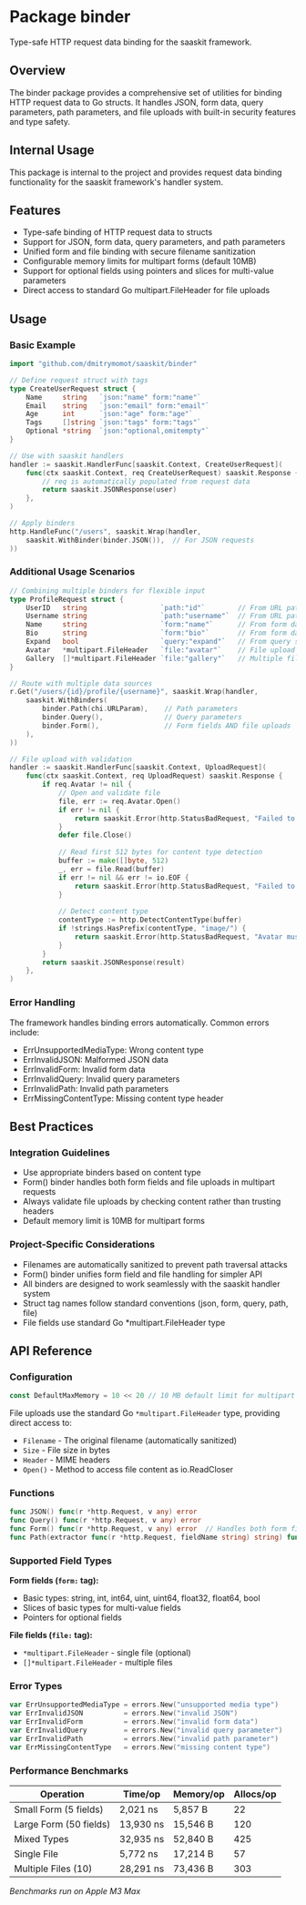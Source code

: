 # Package binder

Type-safe HTTP request data binding for the saaskit framework.

## Overview

The binder package provides a comprehensive set of utilities for binding HTTP request data to Go structs. It handles JSON, form data, query parameters, path parameters, and file uploads with built-in security features and type safety.

## Internal Usage

This package is internal to the project and provides request data binding functionality for the saaskit framework's handler system.

## Features

- Type-safe binding of HTTP request data to structs
- Support for JSON, form data, query parameters, and path parameters
- Unified form and file binding with secure filename sanitization
- Configurable memory limits for multipart forms (default 10MB)
- Support for optional fields using pointers and slices for multi-value parameters
- Direct access to standard Go multipart.FileHeader for file uploads

## Usage

### Basic Example

```go
import "github.com/dmitrymomot/saaskit/binder"

// Define request struct with tags
type CreateUserRequest struct {
    Name     string   `json:"name" form:"name"`
    Email    string   `json:"email" form:"email"`
    Age      int      `json:"age" form:"age"`
    Tags     []string `json:"tags" form:"tags"`
    Optional *string  `json:"optional,omitempty"`
}

// Use with saaskit handlers
handler := saaskit.HandlerFunc[saaskit.Context, CreateUserRequest](
    func(ctx saaskit.Context, req CreateUserRequest) saaskit.Response {
        // req is automatically populated from request data
        return saaskit.JSONResponse(user)
    },
)

// Apply binders
http.HandleFunc("/users", saaskit.Wrap(handler,
    saaskit.WithBinder(binder.JSON()),  // For JSON requests
))
```

### Additional Usage Scenarios

```go
// Combining multiple binders for flexible input
type ProfileRequest struct {
    UserID   string                  `path:"id"`        // From URL path
    Username string                  `path:"username"`  // From URL path
    Name     string                  `form:"name"`      // From form data
    Bio      string                  `form:"bio"`       // From form data
    Expand   bool                    `query:"expand"`   // From query string
    Avatar   *multipart.FileHeader   `file:"avatar"`    // File upload (optional)
    Gallery  []*multipart.FileHeader `file:"gallery"`   // Multiple files
}

// Route with multiple data sources
r.Get("/users/{id}/profile/{username}", saaskit.Wrap(handler,
    saaskit.WithBinders(
        binder.Path(chi.URLParam),    // Path parameters
        binder.Query(),               // Query parameters
        binder.Form(),                // Form fields AND file uploads
    ),
))

// File upload with validation
handler := saaskit.HandlerFunc[saaskit.Context, UploadRequest](
    func(ctx saaskit.Context, req UploadRequest) saaskit.Response {
        if req.Avatar != nil {
            // Open and validate file
            file, err := req.Avatar.Open()
            if err != nil {
                return saaskit.Error(http.StatusBadRequest, "Failed to open file")
            }
            defer file.Close()
            
            // Read first 512 bytes for content type detection
            buffer := make([]byte, 512)
            _, err = file.Read(buffer)
            if err != nil && err != io.EOF {
                return saaskit.Error(http.StatusBadRequest, "Failed to read file")
            }
            
            // Detect content type
            contentType := http.DetectContentType(buffer)
            if !strings.HasPrefix(contentType, "image/") {
                return saaskit.Error(http.StatusBadRequest, "Avatar must be an image")
            }
        }
        return saaskit.JSONResponse(result)
    },
)
```

### Error Handling

The framework handles binding errors automatically.
Common errors include:

- ErrUnsupportedMediaType: Wrong content type
- ErrInvalidJSON: Malformed JSON data
- ErrInvalidForm: Invalid form data
- ErrInvalidQuery: Invalid query parameters
- ErrInvalidPath: Invalid path parameters
- ErrMissingContentType: Missing content type header

## Best Practices

### Integration Guidelines

- Use appropriate binders based on content type
- Form() binder handles both form fields and file uploads in multipart requests
- Always validate file uploads by checking content rather than trusting headers
- Default memory limit is 10MB for multipart forms

### Project-Specific Considerations

- Filenames are automatically sanitized to prevent path traversal attacks
- Form() binder unifies form field and file handling for simpler API
- All binders are designed to work seamlessly with the saaskit handler system
- Struct tag names follow standard conventions (json, form, query, path, file)
- File fields use standard Go *multipart.FileHeader type

## API Reference

### Configuration

```go
const DefaultMaxMemory = 10 << 20 // 10 MB default limit for multipart forms
```

File uploads use the standard Go `*multipart.FileHeader` type, providing direct access to:
- `Filename` - The original filename (automatically sanitized)
- `Size` - File size in bytes  
- `Header` - MIME headers
- `Open()` - Method to access file content as io.ReadCloser

### Functions

```go
func JSON() func(r *http.Request, v any) error
func Query() func(r *http.Request, v any) error  
func Form() func(r *http.Request, v any) error  // Handles both form fields and file uploads
func Path(extractor func(r *http.Request, fieldName string) string) func(r *http.Request, v any) error
```

### Supported Field Types

**Form fields (`form:` tag):**
- Basic types: string, int, int64, uint, uint64, float32, float64, bool
- Slices of basic types for multi-value fields
- Pointers for optional fields

**File fields (`file:` tag):**
- `*multipart.FileHeader` - single file (optional)
- `[]*multipart.FileHeader` - multiple files

### Error Types

```go
var ErrUnsupportedMediaType = errors.New("unsupported media type")
var ErrInvalidJSON          = errors.New("invalid JSON")
var ErrInvalidForm          = errors.New("invalid form data")
var ErrInvalidQuery         = errors.New("invalid query parameter")
var ErrInvalidPath          = errors.New("invalid path parameter")
var ErrMissingContentType   = errors.New("missing content type")
```

### Performance Benchmarks

| Operation | Time/op | Memory/op | Allocs/op |
|-----------|---------|-----------|------------|
| Small Form (5 fields) | 2,021 ns | 5,857 B | 22 |
| Large Form (50 fields) | 13,930 ns | 15,546 B | 120 |
| Mixed Types | 32,935 ns | 52,840 B | 425 |
| Single File | 5,772 ns | 17,214 B | 57 |
| Multiple Files (10) | 28,291 ns | 73,436 B | 303 |

*Benchmarks run on Apple M3 Max*
